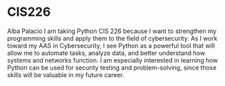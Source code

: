 # CIS226
Alba Palacio
I am taking Python CIS 226 because I want to strengthen my programming skills and apply them to the field of cybersecurity. As I work toward my AAS in Cybersecurity, I see Python as a powerful tool that will allow me to automate tasks, analyze data, and better understand how systems and networks function. I am especially interested in learning how Python can be used for security testing and problem-solving, since those skills will be valuable in my future career.
